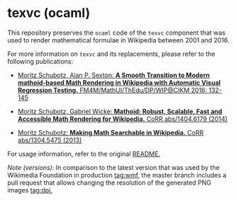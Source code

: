 # texvc (ocaml)

This repository preserves the `ocaml` code of the `texvc` component that was used to render mathematical formulae in Wikipedia between 2001 and 2016.

For more information on `texvc` and its replacements, please refer to the following publications:

* [Moritz Schubotz, Alan P. Sexton:
<b>A Smooth Transition to Modern mathoid-based Math Rendering in Wikipedia with Automatic Visual Regression Testing.</b> FM4M/MathUI/ThEdu/DP/WIP@CIKM 2016: 132-145](https://dblp.org/rec/html/conf/cikm/SchubotzS16)

* [Moritz Schubotz, Gabriel Wicke:
<b>Mathoid: Robust, Scalable, Fast and Accessible Math Rendering for Wikipedia.</b> CoRR abs/1404.6179 (2014)](https://dblp.org/rec/html/journals/corr/SchubotzW14)

* [Moritz Schubotz:
<b>Making Math Searchable in Wikipedia.</b> CoRR abs/1304.5475 (2013)](https://dblp.org/rec/journals/corr/abs-1304-5475)

For usage information, refer to the original [README.](README)

_Note (versions):_
In comparison to the latest version that was used by the Wikimedia Foundation in production [tag:wmf,](https://github.com/ag-gipp/texvc-ocaml/releases/tag/wmf) the master branch includes a pull request that allows changing the resolution of the generated PNG images [tag:dpi.](https://github.com/ag-gipp/texvc-ocaml/releases/tag/dpi)
